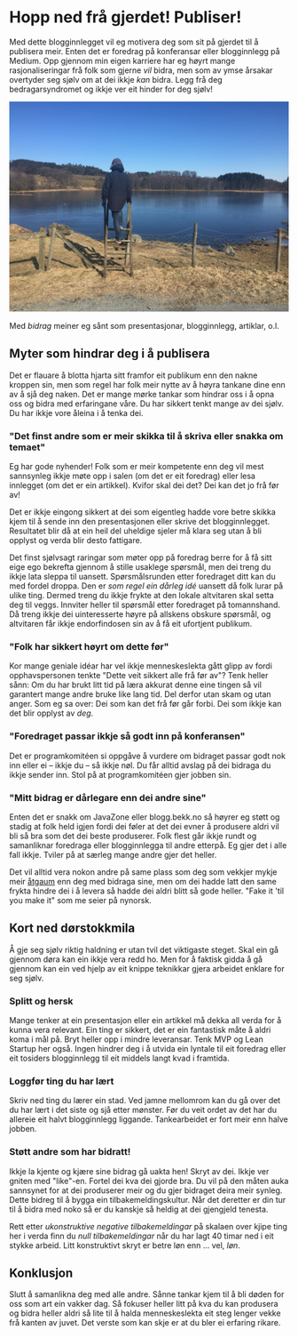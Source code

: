 # Hopp ned frå gjerdet! Publiser!

Med dette blogginnlegget vil eg motivera deg som sit på gjerdet til å publisera meir. Enten det er foredrag på konferansar eller blogginnlegg på Medium. Opp gjennom min eigen karriere har eg høyrt mange rasjonaliseringar frå folk som gjerne _vil_ bidra, men som av ymse årsakar overtyder seg sjølv om at dei ikkje _kan_ bidra. Legg frå deg bedragarsyndromet og ikkje ver eit hinder for deg sjølv!

![Alt text](framside.jpg)

Med _bidrag_ meiner eg sånt som presentasjonar, blogginnlegg, artiklar, o.l.


## Myter som hindrar deg i å publisera

Det er flauare å blotta hjarta sitt framfor eit publikum enn den nakne kroppen sin, men som regel har folk meir nytte av å høyra tankane dine enn av å sjå deg naken. Det er mange mørke tankar som hindrar oss i å opna oss og bidra med erfaringane våre. Du har sikkert tenkt mange av dei sjølv. Du har ikkje vore åleina i å tenka dei.


### "Det finst andre som er meir skikka til å skriva eller snakka om temaet"

Eg har gode nyhender! Folk som er meir kompetente enn deg vil mest sannsynleg ikkje møte opp i salen (om det er eit foredrag) eller lesa innlegget (om det er ein artikkel). Kvifor skal dei det? Dei kan det jo frå før av!

Det er ikkje eingong sikkert at dei som eigentleg hadde vore betre skikka kjem til å sende inn den presentasjonen eller skrive det blogginnlegget. Resultatet blir då at ein heil del uheldige sjeler må klara seg utan å bli opplyst og verda blir desto fattigare.

Det finst sjølvsagt raringar som møter opp på foredrag berre for å få sitt eige ego bekrefta gjennom å stille usaklege spørsmål, men dei treng du ikkje lata sleppa til uansett. Spørsmålsrunden etter foredraget ditt kan du med fordel droppa. Den er _som regel ein dårleg idé_ uansett då folk lurar på ulike ting. Dermed treng du ikkje frykte at den lokale altvitaren skal setta deg til veggs. Innviter heller til spørsmål etter foredraget på tomannshand. Då treng ikkje dei uinteresserte høyre på allskens obskure spørsmål, og altvitaren får ikkje endorfindosen sin av å få eit ufortjent publikum.


### "Folk har sikkert høyrt om dette før"

Kor mange geniale idéar har vel ikkje menneskeslekta gått glipp av fordi opphavspersonen tenkte "Dette veit sikkert alle frå før av"? Tenk heller sånn: Om du har brukt litt tid på læra akkurat denne eine tingen så vil garantert mange andre bruke like lang tid. Del derfor utan skam og utan anger. Som eg sa over: Dei som kan det frå før går forbi. Dei som ikkje kan det blir opplyst av _deg_.


### "Foredraget passar ikkje så godt inn på konferansen"

Det er programkomitéen si oppgåve å vurdere om bidraget passar godt nok inn eller ei – ikkje du – så ikkje nøl. Du får alltid avslag på dei bidraga du ikkje sender inn. Stol på at programkomitéen gjer jobben sin.


### "Mitt bidrag er dårlegare enn dei andre sine"

Enten det er snakk om JavaZone eller blogg.bekk.no så høyrer eg støtt og stadig at folk held igjen fordi dei føler at det dei evner å produsere aldri vil bli så bra som det dei beste produserer. Folk flest går ikkje rundt og samanliknar foredraga eller blogginnlegga til andre etterpå. Eg gjer det i alle fall ikkje. Tviler på at særleg mange andre gjer det heller.

Det vil alltid vera nokon andre på same plass som deg som vekkjer mykje meir [åtgaum](https://ordbok.uib.no/perl/ordbok.cgi?OPP=%C3%A5tgaum&nynorsk=+&ordbok=begge) enn deg med bidraga sine, men om dei hadde latt den same frykta hindre dei i å levera så hadde dei aldri blitt så gode heller. "Fake it 'til you make it" som me seier på nynorsk.


## Kort ned dørstokkmila

Å gje seg sjølv riktig haldning er utan tvil det viktigaste steget. Skal ein gå gjennom døra kan ein ikkje vera redd ho. Men for å faktisk gidda å gå gjennom kan ein ved hjelp av eit knippe teknikkar gjera arbeidet enklare for seg sjølv.


### Splitt og hersk

Mange tenker at ein presentasjon eller ein artikkel må dekka all verda for å kunna vera relevant. Ein ting er sikkert, det er ein fantastisk måte å aldri koma i mål på. Bryt heller opp i mindre leveransar. Tenk MVP og Lean Startup her også. Ingen hindrer deg i å utvida ein lyntale til eit foredrag eller eit tosiders blogginnlegg til eit middels langt kvad i framtida.


### Loggfør ting du har lært

Skriv ned ting du lærer ein stad. Ved jamne mellomrom kan du gå over det du har lært i det siste og sjå etter mønster. Før du veit ordet av det har du allereie eit halvt blogginnlegg liggande. Tankearbeidet er fort meir enn halve jobben.


### Støtt andre som har bidratt!

Ikkje la kjente og kjære sine bidrag gå uakta hen! Skryt av dei. Ikkje ver gniten med "like"-en. Fortel dei kva dei gjorde bra. Du vil på den måten auka sannsynet for at dei produserer meir og du gjer bidraget deira meir synleg. Dette bidreg til å bygga ein tilbakemeldingskultur. Når det deretter er din tur til å bidra med noko så er du kanskje så heldig at dei gjengjeld tenesta.

Rett etter _ukonstruktive negative tilbakemeldingar_ på skalaen over kjipe ting her i verda finn du _null tilbakemeldingar_ når du har lagt 40 timar ned i eit stykke arbeid. Litt konstruktivt skryt er betre løn enn ... vel, _løn_.


## Konklusjon

Slutt å samanlikna deg med alle andre. Sånne tankar kjem til å bli døden for oss som art ein vakker dag. Så fokuser heller litt på kva du kan produsera og bidra heller aldri så lite til å halda menneskeslekta eit steg lenger vekke frå kanten av juvet. Det verste som kan skje er at du bler ei erfaring rikare.
